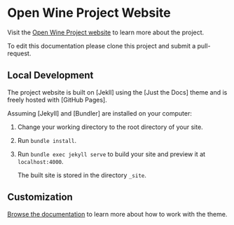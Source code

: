 # Open Wine Project Website

Visit the [Open Wine Project website](https://www.openwineproject.org) to learn more about the project.

To edit this documentation please clone this project and submit a pull-request.

## Local Development

The project website is built on [Jekll] using the [Just the Docs] theme and is freely hosted with [GitHub Pages].

Assuming [Jekyll] and [Bundler] are installed on your computer:

1.  Change your working directory to the root directory of your site.

2.  Run `bundle install`.

3.  Run `bundle exec jekyll serve` to build your site and preview it at `localhost:4000`.

    The built site is stored in the directory `_site`.

## Customization

[Browse the documentation](https://just-the-docs.github.io/just-the-docs/) to learn more about how to work with the theme.
